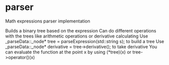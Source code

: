 # parser
Math expressions parser implementation

Builds a binary tree based on the expression
Can do different operations with the trees like arithmetic operations or derivative calculating
Use _parseData::_node* tree = parseExpression(std::string s); to build a tree
Use _parseData::_node* derivative = tree->derivative(); to take derivative
You can evaluate the function at the point x by using (*tree)(x) or tree->operator()(x)
